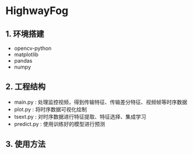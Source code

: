# HighwayFog

## 1. 环境搭建

- opencv-python
- matplotlib
- pandas
- numpy

## 2. 工程结构

- main.py : 处理监控视频，得到传输特征、传输差分特征、视频帧等时序数据
- plot.py : 将时序数据可视化绘制
- tsext.py : 对时序数据进行特征提取、特征选择、集成学习
- predict.py : 使用训练好的模型进行预测

## 3. 使用方法
